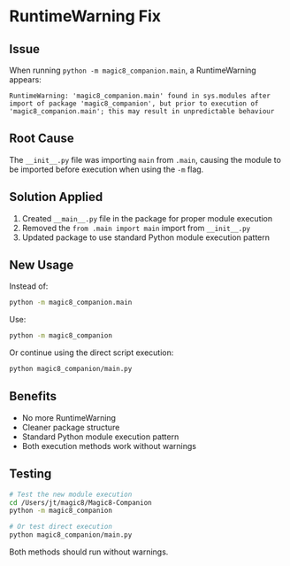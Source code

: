 # RuntimeWarning Fix

## Issue
When running `python -m magic8_companion.main`, a RuntimeWarning appears:
```
RuntimeWarning: 'magic8_companion.main' found in sys.modules after import of package 'magic8_companion', but prior to execution of 'magic8_companion.main'; this may result in unpredictable behaviour
```

## Root Cause
The `__init__.py` file was importing `main` from `.main`, causing the module to be imported before execution when using the `-m` flag.

## Solution Applied
1. Created `__main__.py` file in the package for proper module execution
2. Removed the `from .main import main` import from `__init__.py`
3. Updated package to use standard Python module execution pattern

## New Usage
Instead of:
```bash
python -m magic8_companion.main
```

Use:
```bash
python -m magic8_companion
```

Or continue using the direct script execution:
```bash
python magic8_companion/main.py
```

## Benefits
- No more RuntimeWarning
- Cleaner package structure
- Standard Python module execution pattern
- Both execution methods work without warnings

## Testing
```bash
# Test the new module execution
cd /Users/jt/magic8/Magic8-Companion
python -m magic8_companion

# Or test direct execution
python magic8_companion/main.py
```

Both methods should run without warnings.
